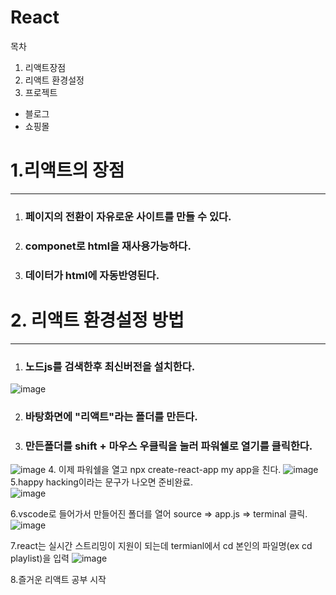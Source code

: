  React
=====================================
목차</br>
1. 리액트장점
2. 리액트 환경설정</br>
3. 프로젝트
* 블로그</br>
* 쇼핑몰



# 1.리액트의 장점

-----------------------------------
1.  ### 페이지의 전환이 자유로운 사이트를 만들 수 있다.</br>
2.  ### componet로 html을 재사용가능하다.</br>
3. ### 데이터가 html에 자동반영된다.</br>



# 2. 리액트 환경설정 방법
------------------------------------
1. ### 노드js를 검색한후 최신버전을 설치한다.
 ![image](https://github.com/user-attachments/assets/7176f085-8b27-423c-91c1-0586517b8b14)

2. ### 바탕화면에 "리액트"라는 폴더를 만든다.
3. ### 만든폴더를 shift + 마우스 우클릭을 눌러 파워쉘로 열기를 클릭한다.
 ![image](https://github.com/user-attachments/assets/4ff32e48-d098-4816-a9b0-95bf37f6e97b)
4. 이제 파워쉘을 열고 npx create-react-app my app을 친다.
![image](https://github.com/user-attachments/assets/9a15c19d-97ed-420e-81ec-e6934c856436) 
5.happy hacking이라는 문구가 나오면 준비완료.</br>
![image](https://github.com/user-attachments/assets/a02b6b6d-c3ba-481a-b76f-447a2bf37190)

6.vscode로 들어가서 만들어진 폴더를 열어 source => app.js => terminal 클릭.
![image](https://github.com/user-attachments/assets/51e425b9-b1bc-4071-b1d7-7f8e72fa1694)

7.react는 실시간 스트리밍이 지원이 되는데 termianl에서 cd 본인의 파일명(ex cd playlist)을 입력
![image](https://github.com/user-attachments/assets/959fcda4-e890-4578-b977-694d4f1de1d7)

8.즐거운 리액트 공부 시작


